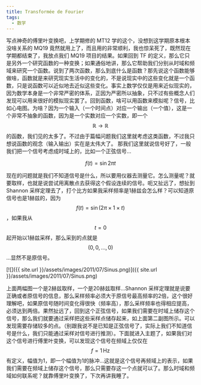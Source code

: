 ```yaml
---
title: Transformée de Fourier
tags:
  - 数学
---
```


写点神奇的傅里叶变换吧，上学期修的 MT12 学的这个，没想到这学期原本根本没啥关系的 MQ19 竟然就用上了，而且用的非常顺利，我也惊呆死了，既然现在学期都结束了，我放点我们 MQ19 项目的结果。如果回到 TF 的定义，那么它只是另外一个研究函数的一种变换；如果通俗地讲，那么它帮助我们分别从时域和频域来研究一个函数。说到了两次函数，那么到底什么是函数？那先说这个函数能够做啥，函数就是来研究现实生活中的变化的，不是说现实中的这些变化就是一个函数，只是说函数可以近似地去近似这些变化。事实上数学仅仅是用来近似现实的，因为数学本身是一个非常严密的体系，正因为严密所以抽象，只不过有些概念人们发现可以用来很好的模拟现实罢了。回到函数，啥可以用函数来模拟呢？信号，比如心电图。为啥？因为一个输入（一个时间点）对应一个输出（一个值），这是一个非常不抽象的函数，因为是一个实数对应一个实数，即一个 $$\mathbb{R}\to\mathbb{R}$$ 的函数，我们见的太多了。不过由于篇幅问题我们这里就考虑这类函数，不过我只想说函数的观念（输入输出）实在是太伟大了。 那我们这里就说信号好了，一般我们把一个信号考虑成时域上的，比如一个正弦信号...

$$
f(t)=\sin2\pi t
$$

现在的问题就是我们不知道信号是什么，所以要用仪器去测量它。怎么测量呢？就要取样，也就是说尝试用离散点去获得这个假设连续的信号。呃又扯远了，想扯到 Shannon 采样定理去了，打个比方如果我采样频率是1赫兹会怎么样？可以知道原信号也是1赫兹的，因为 $$f(t)=\sin(2\pi\times 1\times t)$$，如果我从 $$t=0$$ 起开始以1赫兹采样，那么采到的点就是$$(0,0,\dots,0)$$...显然不是原信号。

[![]({{ site.url }}/assets/images/2011/07/Sinus.png)]({{ site.url }}/assets/images/2011/07/Sinus.png)

上面两幅图一个是2赫兹取样，一个是20赫兹取样...Shannon 采样定理就是说要正确或者原信号的信息，那么采样频率必须大于原信号最高频率的2倍，这个很好理解吧，如果原信号随时间变化得很快（频率高），那么采样频率也得相应提高，必须达到两倍。果然扯远了，回到这个正弦信号，如果我们需要在时域上储存这个信号，那么我们就要通过采样把这些采样点储存起来，如上面第二副图所示。可以发现需要存储较多的点。（别跟我说不是已知是正弦信号了，实际上我们不知道信号是什么，我们只能通过采样对信号进行推测）。下面就进入主题了，如果我们对这个信号进行傅里叶变换，可以发现这个信号在频域上仅仅在 $$f=1\,\mathrm{Hz}$$ 有定义，幅值为1，即一个幅值为1的脉冲...这就是这个信号再频域上的表示，如果我们需要在频域上储存这个信号，那么只需要存这一个点就可以了。那么时域和频域如何联系呢？就靠傅里叶变换了，下次再讲我睡了。